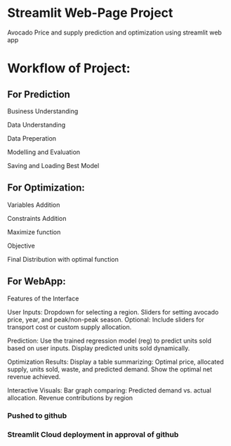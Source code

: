 
# Streamlit Web-Page Project
Avocado Price and supply prediction and optimization using streamlit web app

# Workflow of Project:

## For Prediction
Business Understanding

Data Understanding

Data Preperation

Modelling and Evaluation

Saving and Loading Best Model

## For Optimization:
Variables Addition

Constraints Addition

Maximize function

Objective 

Final Distribution with optimal function

## For WebApp:
Features of the Interface

User Inputs:
Dropdown for selecting a region.
Sliders for setting avocado price, year, and peak/non-peak season.
Optional: Include sliders for transport cost or custom supply allocation.

Prediction:
Use the trained regression model (reg) to predict units sold based on user inputs.
Display predicted units sold dynamically.

Optimization Results:
Display a table summarizing:
Optimal price, allocated supply, units sold, waste, and predicted demand.
Show the optimal net revenue achieved.

Interactive Visuals:
Bar graph comparing:
Predicted demand vs. actual allocation.
Revenue contributions by region

### Pushed to github

### Streamlit Cloud deployment in approval of github
